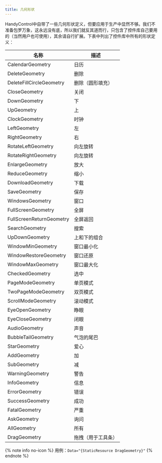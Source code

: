 ```yaml
---
title: 几何形状
---
```


HandyControl中自带了一些几何形状定义，但要应用于生产中显然不够。我们不准备包罗万象，这永远没有底，所以我们就反其道而行，只包含了控件库自己要用的（当然用户也可使用），其余请自行扩展。下表中列出了控件库中所有的形状定义：

| 名称 | 描述 |
|-|-|
| CalendarGeometry | 日历 |
| DeleteGeometry | 删除 |
| DeleteFillCircleGeometry | 删除（圆形填充） |
| CloseGeometry | 关闭 |
| DownGeometry | 下 |
| UpGeometry | 上 |
| ClockGeometry | 时钟 |
| LeftGeometry | 左 |
| RightGeometry | 右 |
| RotateLeftGeometry | 向左旋转 |
| RotateRightGeometry | 向左旋转 |
| EnlargeGeometry | 放大 |
| ReduceGeometry | 缩小 |
| DownloadGeometry | 下载 |
| SaveGeometry | 保存 |
| WindowsGeometry | 窗口 |
| FullScreenGeometry | 全屏 |
| FullScreenReturnGeometry | 全屏返回 |
| SearchGeometry | 搜索 |
| UpDownGeometry | 上和下的组合 |
| WindowMinGeometry | 窗口最小化 |
| WindowRestoreGeometry | 窗口还原 |
| WindowMaxGeometry | 窗口最大化 |
| CheckedGeometry | 选中 |
| PageModeGeometry | 单页模式 |
| TwoPageModeGeometry | 双页模式 |
| ScrollModeGeometry | 滚动模式 |
| EyeOpenGeometry | 睁眼 |
| EyeCloseGeometry | 闭眼 |
| AudioGeometry | 声音 |
| BubbleTailGeometry | 气泡的尾巴 |
| StarGeometry | 爱心 |
| AddGeometry | 加 |
| SubGeometry | 减 |
| WarningGeometry | 警告 |
| InfoGeometry | 信息 |
| ErrorGeometry | 错误 |
| SuccessGeometry | 成功 |
| FatalGeometry | 严重 |
| AskGeometry | 询问 |
| AllGeometry | 所有 |
| DragGeometry | 拖拽（用于工具条） |

{% note info no-icon %}
用例：`Data="{StaticResource DragGeometry}"`
{% endnote %}